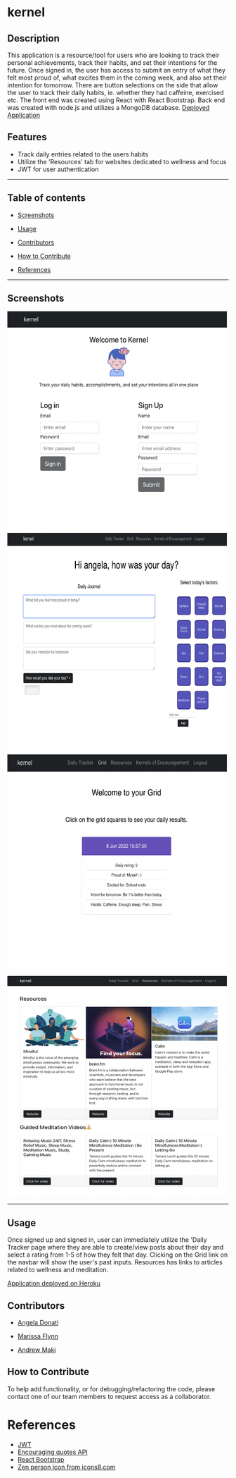 # kernel

## Description

This application is a resource/tool for users who are looking to track their personal achievements, track their habits, and set their intentions for the future.
Once signed in, the user has access to submit an entry of what they felt most proud of, what excites them in the coming week, and also set their intention for tomorrow. There are button selections on the side that allow the user to track their daily habits, ie. whether they had caffeine, exercised etc. The front end was created using React with React Bootstrap. Back end was created with node.js and utilizes a MongoDB database. [Deployed Application](https://radiant-beyond-72855.herokuapp.com/)


## Features

* Track daily entries related to the users habits
* Utilize the 'Resources' tab for websites dedicated to wellness and focus
* JWT for user authentication

---

## Table of contents

* [Screenshots](#screenshots)

* [Usage](#usage)

* [Contributors](#contributors)

* [How to Contribute](#how-to-contribute)

* [References](#references)

---
## Screenshots
<img src="./client/src/images/kernel-screenshot.png" alt="Kernel homepage that displays login and signup form" height="500" width="500"/>
<img src="./client/src/images/day-entry.png" alt="Entry form where user enter information about their day and habits" height="500" width="500"/>
<img src="./client/src/images/grid-screenshot.png" alt="Card format that displays the user input from the entered date" height="500" width="500"/>
<img src="./client/src/images/resources.png" alt="3 cards on top with mental wellbeing website resources with 3 cards below with links to popular Youtube meditation videos" height="500" width="500"/>




--- 

## Usage

Once signed up and signed in, user can immediately utilize the 'Daily Tracker page where they are able to create/view posts about their day and select a rating from 1-5 of how they felt that day. Clicking on the Grid link on the navbar will show the user's past inputs. Resources has links to articles related to wellness and meditation. 

<!-- [Application deployed on Heroku](https://powerful-beyond-18772.herokuapp.com/)  -->
[Application deployed on Heroku](https://radiant-beyond-72855.herokuapp.com/)


## Contributors


* [Angela Donati](https://github.com/a-donati)

* [Marissa Flynn](https://github.com/ottercreektourism)

* [Andrew Maki](https://github.com/admakinh)

## How to Contribute

To help add functionality, or for debugging/refactoring the code, please contact one of our team members to request access as a collaborator.

# References 

* [JWT](https://jwt.io/)
* [Encouraging quotes API](https://type.fit/api/quotes)
* [React Bootstrap](https://react-bootstrap.github.io/)
* [Zen person icon from icons8.com](https://icons8.com/icons/set/calm)

